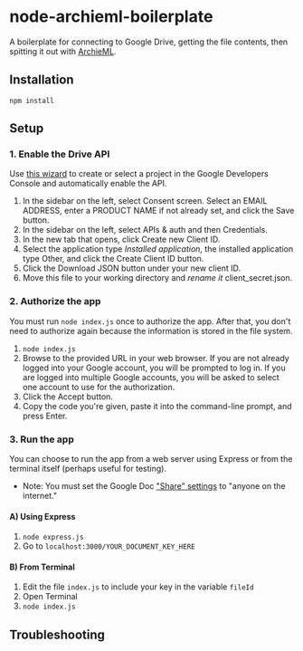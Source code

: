 # node-archieml-boilerplate
A boilerplate for connecting to Google Drive, getting the file contents, then spitting it out with [ArchieML](https://github.com/newsdev/archieml-js).

## Installation
`npm install`

## Setup

### 1. Enable the Drive API
Use [this wizard](https://console.developers.google.com/start/api?id=drive) to create or select a project in the Google Developers Console and automatically enable the API.

1. In the sidebar on the left, select Consent screen. Select an EMAIL ADDRESS, enter a PRODUCT NAME if not already set, and click the Save button.
2. In the sidebar on the left, select APIs & auth and then Credentials.
3. In the new tab that opens, click Create new Client ID.
4. Select the application type *Installed application*, the installed application type Other, and click the Create Client ID button.
5. Click the Download JSON button under your new client ID.
6. Move this file to your working directory and *rename it* client_secret.json.

### 2. Authorize the app
You must run `node index.js` once to authorize the app. After that, you don't need to authorize again because the information is stored in the file system.

1. `node index.js`
2. Browse to the provided URL in your web browser. If you are not already logged into your Google account, you will be prompted to log in. If you are logged into multiple Google accounts, you will be asked to select one account to use for the authorization.
3. Click the Accept button.
4. Copy the code you're given, paste it into the command-line prompt, and press Enter.

### 3. Run the app
You can choose to run the app from a web server using Express or from the terminal itself (perhaps useful for testing).

- Note: You must set the Google Doc ["Share" settings](https://support.google.com/docs/answer/2494886?hl=en) to "anyone on the internet."

#### A) Using Express
1. `node express.js`
2. Go to `localhost:3000/YOUR_DOCUMENT_KEY_HERE`

#### B) From Terminal
1. Edit the file `index.js` to include your key in the variable `fileId`
2. Open Terminal
3. `node index.js`

## Troubleshooting
